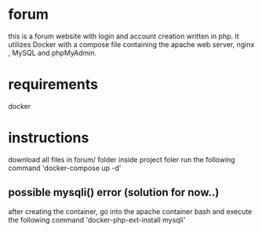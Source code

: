 # forum
this is a forum website with login and account creation written in php. 
it utilizes Docker with a compose file containing the apache web server, nginx , MySQL and phpMyAdmin.

# requirements
docker  

# instructions
download all files in forum/ folder
inside project foler run the following command
'docker-compose up -d'

## possible mysqli() error (solution for now..)
after creating the container, go into the apache container bash and execute the following command
'docker-php-ext-install mysqli'

